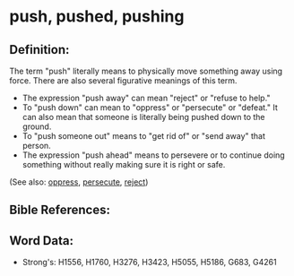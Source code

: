 # push, pushed, pushing #

## Definition: ##

The term "push" literally means to physically move something away using force. There are also several figurative meanings of this term.

* The expression "push away" can mean "reject" or "refuse to help."
* To "push down" can mean to "oppress" or "persecute" or "defeat." It can also mean that someone is literally being pushed down to the ground.
* To "push someone out" means to "get rid of" or "send away" that person.
* The expression "push ahead" means to persevere or to continue doing something without really making sure it is right or safe.

(See also: [oppress](../other/oppress.md), [persecute](../other/persecute.md), [reject](../other/reject.md))

## Bible References: ##

## Word Data: ##

* Strong's: H1556, H1760, H3276, H3423, H5055, H5186, G683, G4261
